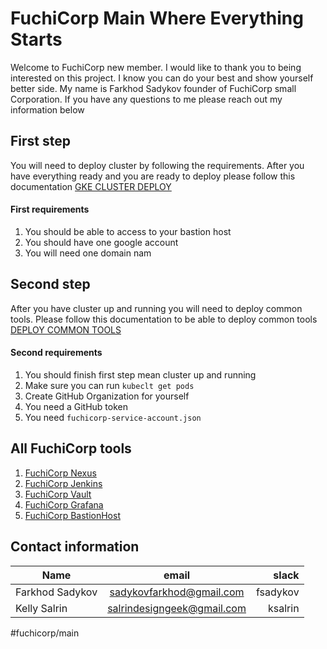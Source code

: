 # FuchiCorp Main Where Everything Starts
Welcome to FuchiCorp new member. I would like to thank you to being interested on this project. I know you can do your best and show yourself better side. My name is Farkhod Sadykov founder of FuchiCorp small Corporation. If you have any questions to me please reach out my information below


## First step 
You will need to deploy cluster by following the requirements. After you have everything ready and you are ready to deploy please follow this documentation [GKE CLUSTER DEPLOY](https://github.com/fuchicorp/cluster-infrastructure/blob/master/kube-cluster/README.md)

#### First requirements
1. You should be able to access to your bastion host
2. You should have one google account 
3. You will need one domain nam



## Second step
After you have cluster up and running you will need to deploy common tools. Please follow this documentation to be able to deploy common tools [DEPLOY COMMON TOOLS](https://github.com/fuchicorp/common_tools/blob/master/README.md)

#### Second requirements
1. You should finish first step mean cluster up and running
2. Make sure you can run `kubeclt get pods`
3. Create GitHub Organization for yourself 
4. You need a GitHub token 
5. You need `fuchicorp-service-account.json` 



## All FuchiCorp tools 
1. [FuchiCorp Nexus](http://nexus.fuchicorp.com/)
2. [FuchiCorp Jenkins](http://jenkins.fuchicorp.com/)
3. [FuchiCorp Vault](http://vault.fuchicorp.com/)
4. [FuchiCorp Grafana ](http://grafana.fuchicorp.com/login)
5. [FuchiCorp BastionHost](bastion.fuchicorp.com)



## Contact information
| Name              |          email             |  slack   |
|-------------------|:--------------------------:|---------:|
| Farkhod Sadykov   | sadykovfarkhod@gmail.com   | fsadykov |
| Kelly   Salrin    | salrindesigngeek@gmail.com | ksalrin  |


#fuchicorp/main